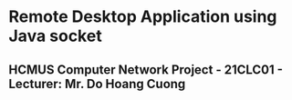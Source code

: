<h1>Remote Desktop Application using Java socket</h1>
<h2>HCMUS Computer Network Project - 21CLC01 - Lecturer: Mr. Do Hoang Cuong</h2>

